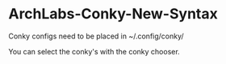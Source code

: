 # ArchLabs-Conky-New-Syntax



Conky configs need to be placed in ~/.config/conky/

You can select the conky's with the conky chooser.